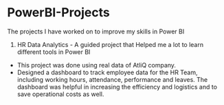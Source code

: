 # PowerBI-Projects
The projects I have worked on to improve my skills in Power BI

1) HR Data Analytics - A guided project that Helped me a lot to learn different tools in Power BI
 - This project was done using real data of AtliQ company.
 - Designed a dashboard to track employee data for the HR Team, including working hours, attendance, performance and leaves. The dashboard was helpful in increasing the efficiency and logistics and to save operational costs as well.
